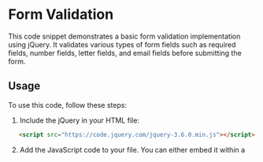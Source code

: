 # Form Validation

This code snippet demonstrates a basic form validation implementation using jQuery. It validates various types of form fields such as required fields, number fields, letter fields, and email fields before submitting the form.

## Usage

To use this code, follow these steps:

1. Include the jQuery  in your HTML file:

```html
   <script src="https://code.jquery.com/jquery-3.6.0.min.js"></script>
```  

2. Add the JavaScript code to your file. You can either embed it within a <script> tag or link it from an external JavaScript file.

   use the code of my file inside a script tag
```html
   <script>
   // copy the code here
   </script>
```
   or
   ```html
   <script src="path_to_file"></script>
   ```

3. Apply the necessary HTML markup to your form fields. Add the appropriate classes to the input elements to define their validation rules. For example:

```html
<form>
  <input type="text" class="required" />
  <input type="text" class="numbers-only" />
  <input type="text" class="letters-only" />
  <input type="email" class="email-only" />
  <button type="submit">Submit</button>
</form>
```

## Validation Rules

The code supports the following validation rules based on the class names assigned to the form fields:

- **required**: Marks a field as required and displays an error message if it's left empty.

- **numbers-only**: Allows only numeric values in the field and displays an error message if non-numeric characters are entered.

- **letters-only**: Allows only alphabetic characters in the field and displays an error message if non-alphabetic characters are entered.

- **email-only**: Validates that the field contains a valid email address using a simple regular expression pattern.


## Contributing
Contributions to improve or extend this form validation code are welcome. If you have any suggestions, bug fixes, or enhancements, please feel free to submit a pull request.


